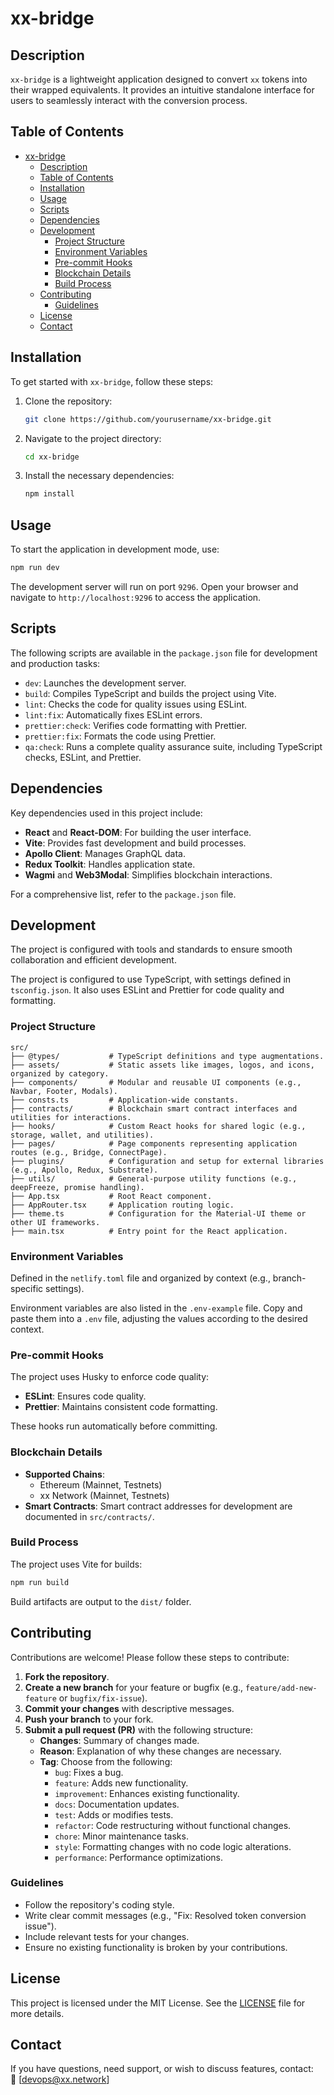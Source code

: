 # xx-bridge

## Description

`xx-bridge` is a lightweight application designed to convert `xx` tokens into their wrapped equivalents. It provides an intuitive standalone interface for users to seamlessly interact with the conversion process.

## Table of Contents

- [xx-bridge](#xx-bridge)
  - [Description](#description)
  - [Table of Contents](#table-of-contents)
  - [Installation](#installation)
  - [Usage](#usage)
  - [Scripts](#scripts)
  - [Dependencies](#dependencies)
  - [Development](#development)
    - [Project Structure](#project-structure)
    - [Environment Variables](#environment-variables)
    - [Pre-commit Hooks](#pre-commit-hooks)
    - [Blockchain Details](#blockchain-details)
    - [Build Process](#build-process)
  - [Contributing](#contributing)
    - [Guidelines](#guidelines)
  - [License](#license)
  - [Contact](#contact)

## Installation

To get started with `xx-bridge`, follow these steps:

1. Clone the repository:

   ```bash
   git clone https://github.com/yourusername/xx-bridge.git
   ```

2. Navigate to the project directory:

   ```bash
   cd xx-bridge
   ```

3. Install the necessary dependencies:
   ```bash
   npm install
   ```

## Usage

To start the application in development mode, use:

```bash
npm run dev
```

The development server will run on port `9296`. Open your browser and navigate to `http://localhost:9296` to access the application.

## Scripts

The following scripts are available in the `package.json` file for development and production tasks:

- `dev`: Launches the development server.
- `build`: Compiles TypeScript and builds the project using Vite.
- `lint`: Checks the code for quality issues using ESLint.
- `lint:fix`: Automatically fixes ESLint errors.
- `prettier:check`: Verifies code formatting with Prettier.
- `prettier:fix`: Formats the code using Prettier.
- `qa:check`: Runs a complete quality assurance suite, including TypeScript checks, ESLint, and Prettier.

## Dependencies

Key dependencies used in this project include:

- **React** and **React-DOM**: For building the user interface.
- **Vite**: Provides fast development and build processes.
- **Apollo Client**: Manages GraphQL data.
- **Redux Toolkit**: Handles application state.
- **Wagmi** and **Web3Modal**: Simplifies blockchain interactions.

For a comprehensive list, refer to the `package.json` file.

## Development

The project is configured with tools and standards to ensure smooth collaboration and efficient development.

The project is configured to use TypeScript, with settings defined in `tsconfig.json`. It also uses ESLint and Prettier for code quality and formatting.

### Project Structure

```plaintext
src/
├── @types/           # TypeScript definitions and type augmentations.
├── assets/           # Static assets like images, logos, and icons, organized by category.
├── components/       # Modular and reusable UI components (e.g., Navbar, Footer, Modals).
├── consts.ts         # Application-wide constants.
├── contracts/        # Blockchain smart contract interfaces and utilities for interactions.
├── hooks/            # Custom React hooks for shared logic (e.g., storage, wallet, and utilities).
├── pages/            # Page components representing application routes (e.g., Bridge, ConnectPage).
├── plugins/          # Configuration and setup for external libraries (e.g., Apollo, Redux, Substrate).
├── utils/            # General-purpose utility functions (e.g., deepFreeze, promise handling).
├── App.tsx           # Root React component.
├── AppRouter.tsx     # Application routing logic.
├── theme.ts          # Configuration for the Material-UI theme or other UI frameworks.
├── main.tsx          # Entry point for the React application.
```

### Environment Variables

Defined in the `netlify.toml` file and organized by context (e.g., branch-specific settings).

Environment variables are also listed in the `.env-example` file. Copy and paste them into a `.env` file, adjusting the values according to the desired context.

### Pre-commit Hooks

The project uses Husky to enforce code quality:

- **ESLint**: Ensures code quality.
- **Prettier**: Maintains consistent code formatting.

These hooks run automatically before committing.

### Blockchain Details

- **Supported Chains**:
  - Ethereum (Mainnet, Testnets)
  - xx Network (Mainnet, Testnets)
- **Smart Contracts**: Smart contract addresses for development are documented in `src/contracts/`.

### Build Process

The project uses Vite for builds:

```bash
npm run build
```

Build artifacts are output to the `dist/` folder.

## Contributing

Contributions are welcome! Please follow these steps to contribute:

1. **Fork the repository**.
2. **Create a new branch** for your feature or bugfix (e.g., `feature/add-new-feature` or `bugfix/fix-issue`).
3. **Commit your changes** with descriptive messages.
4. **Push your branch** to your fork.
5. **Submit a pull request (PR)** with the following structure:
   - **Changes**: Summary of changes made.
   - **Reason**: Explanation of why these changes are necessary.
   - **Tag**: Choose from the following:
     - `bug`: Fixes a bug.
     - `feature`: Adds new functionality.
     - `improvement`: Enhances existing functionality.
     - `docs`: Documentation updates.
     - `test`: Adds or modifies tests.
     - `refactor`: Code restructuring without functional changes.
     - `chore`: Minor maintenance tasks.
     - `style`: Formatting changes with no code logic alterations.
     - `performance`: Performance optimizations.

### Guidelines

- Follow the repository's coding style.
- Write clear commit messages (e.g., "Fix: Resolved token conversion issue").
- Include relevant tests for your changes.
- Ensure no existing functionality is broken by your contributions.

## License

This project is licensed under the MIT License. See the [LICENSE](LICENSE) file for more details.

## Contact

If you have questions, need support, or wish to discuss features, contact:  
📧 [devops@xx.network]
